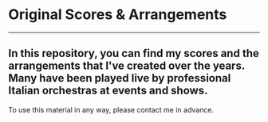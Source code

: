 # Original Scores & Arrangements
---------------------------------------------------
In this repository, you can find my scores and the arrangements that I've created over the years. 
Many have been played live by professional Italian orchestras at events and shows.
---------------------------------------------------

To use this material in any way, please contact me in advance.
